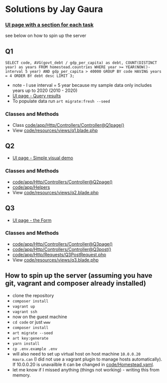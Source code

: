 # Solutions by Jay Gaura
### [UI page with a section for each task](http://maura.can)
see below on how to spin up the server


## Q1
`
SELECT
	code,
	AVG(govt_debt / gdp_per_capita) as debt,
	COUNT(DISTINCT year) as years
FROM homestead.countries
WHERE year >= YEAR(NOW()-interval 5 year) AND gdp_per_capita > 40000
GROUP BY code
HAVING years = 4
ORDER BY debt desc
LIMIT 3;
`
* note - I use interval = 5 year because my sample data only includes years up to 2020 (2010 - 2020)
* [UI page - Query results](http://maura.can/q1)
* To populate data run `art migrate:fresh --seed`

### Classes and Methods

* Class [code/app/Http/Controllers/Controller@Q1page()](code/app/Http/Controllers/Controller.php#L18)
* View [code/resources/views/q1.blade.php](code/resources/views/q1.blade.php)

## Q2

* [UI page - Simple visual demo](http://maura.can/q2)

### Classes and Methods

* [code/app/Http/Controllers/Controller@Q2page()](code/app/Http/Controllers/Controller.php#L40)
* [code/app/Helpers](code/app/Helpers)
* View [code/resources/views/q2.blade.php](code/resources/views/q2.blade.php)

## Q3

* [UI page - the Form](http://maura.can/q3)
### Classes and Methods

* [code/app/Http/Controllers/Controller@Q3page()](code/app/Http/Controllers/Controller.php#L67)
* [code/app/Http/Controllers/Controller@Q3post()](code/app/Http/Controllers/Controller.php#L80)
* [code/app/Http/Requests/Q3PostRequest.php](code/app/Http/Requests/Q3PostRequest.php)
* View [code/resources/views/q3.blade.php](code/resources/views/q3.blade.php)

## How to spin up the server (assuming you have git, vagrant and composer already installed)
* clone the repository
* `composer install`
* `vagrant up`
* `vagrant ssh`
* now on the guest machine
* `cd code` or just `www`
* `composer install`
* `art migrate --seed`
* `art key:generate`
* `yarn install`
* `cp .env.example .env`
* will also need to set up virtual host on host machine `10.0.0.20 maura.can` (I did not use a vagrant plugin to manage hosts automatically). If 10.0.0.20 is unavailble it can be changed in [code/Homestead.yaml](code/Homestead.yaml).
* let me know if I missed anything (things not working) - writing this from memory.